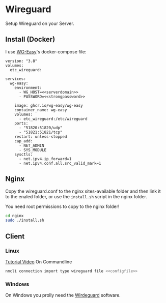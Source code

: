 # Wireguard

Setup Wireguard on your Server.

## Install (Docker)
I use [WG-Easy](https://github.com/wg-easy/wg-easy)'s docker-compose file:

```text
version: "3.8"
volumes:
  etc_wireguard:

services:
  wg-easy:
    environment:
      - WG_HOST=<<serverdomain>>
      - PASSWORD=<<strongpassword>>

    image: ghcr.io/wg-easy/wg-easy
    container_name: wg-easy
    volumes:
      - etc_wireguard:/etc/wireguard
    ports:
      - "51820:51820/udp"
      - "51821:51821/tcp"
    restart: unless-stopped
    cap_add:
      - NET_ADMIN
      - SYS_MODULE
    sysctls:
      - net.ipv4.ip_forward=1
      - net.ipv4.conf.all.src_valid_mark=1

```

## Nginx
Copy the wireguard.conf to the nginx sites-available folder and then link it to the enaled folder, or use the `install.sh` script in the nginx folder.

You need root permissions to copy to the nginx folder!

```bash
cd nginx
sudo ./install.sh
```

## Client

### Linux
[Tutorial Video](https://www.youtube.com/watch?v=npDDELuiqxY)
On Commandline
```bash
nmcli connection import type wireguard file <<configfile>>
```

### Windows
On Windows you prolly need the [Wirdeguard](https://www.wireguard.com/install/) software.

